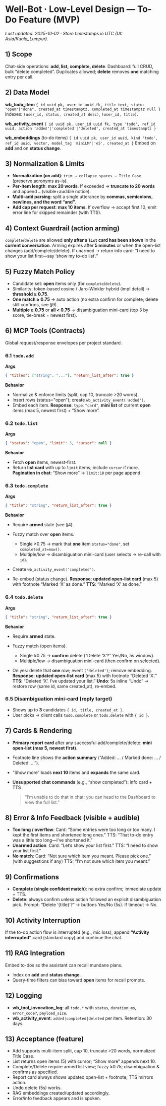 # Well-Bot · Low-Level Design — To-Do Feature (MVP)

*Last updated: 2025-10-02 · Store timestamps in UTC (UI: Asia/Kuala_Lumpur).*

## 1) Scope

Chat-side operations: **add, list, complete, delete**.
Dashboard: full CRUD, bulk “delete completed”.
Duplicates allowed; **delete** removes **one** matching entry per call.

## 2) Data Model

**wb_todo_item**
`{ id uuid pk, user_id uuid fk, title text, status "open"|"done", created_at timestamptz, completed_at timestamptz null }`
Indexes: `(user_id, status, created_at desc)`, `(user_id, title)`.

**wb_activity_event**
`{ id uuid pk, user_id uuid fk, type 'todo', ref_id uuid, action 'added'|'completed'|'deleted', created_at timestamptz }`

**wb_embeddings** (to-do items)
`{ id uuid pk, user_id uuid, kind 'todo', ref_id uuid, vector, model_tag 'miniLM'|'e5', created_at }`
Embed on **add** and on **status change**.

## 3) Normalization & Limits

* **Normalization (on add)**: `trim → collapse spaces → Title Case` (preserve acronyms as-is).
* **Per-item length**: **max 20 words**. If exceeded → **truncate to 20 words** and append `…` (visible+audible notice).
* **Multi-add parsing**: split a single utterance by **commas, semicolons, newlines, and the word “and”**.
* **Add cap per request**: **max 10 items**. If overflow → accept first 10; emit error line for skipped remainder (with TTS).

## 4) Context Guardrail (action arming)

`complete`/`delete` are allowed **only after a `list` card has been shown** in the **current conversation**.
Arming expires after **5 minutes** or when the open-list changes (add/complete/delete).
If unarmed → return info card: “I need to show your list first—say ‘show my to-do list’.”

## 5) Fuzzy Match Policy

* Candidate set: **open** items only (for `complete`/`delete`).
* Similarity: token-based cosine / Jaro-Winkler hybrid (impl detail) → **threshold ≥ 0.75**.
* **One match ≥ 0.75** → auto action (no extra confirm for complete; delete still confirms, see §9).
* **Multiple ≥ 0.75** or **all < 0.75** → disambiguation mini-card (top 3 by score, tie-break = newest first).

## 6) MCP Tools (Contracts)

Global request/response envelopes per project standard.

### 6.1 `todo.add`

**Args**

```json
{ "titles": ["string", "..."], "return_list_after": true }
```

**Behavior**

* Normalize & enforce limits (split, cap 10, truncate >20 words).
* Insert rows (status="open"); create `wb_activity_event('added')`.
* Embed each item.
  **Response**: `type:"card"`, **mini list** of current **open** items (max 5, newest first) + “Show more”.

### 6.2 `todo.list`

**Args**

```json
{ "status": "open", "limit": 5, "cursor": null }
```

**Behavior**

* Fetch **open** items, newest-first.
* Return **list card** with up to `limit` items; include `cursor` if more.
  **Pagination in chat**: “Show more” → `limit:10` per page append.

### 6.3 `todo.complete`

**Args**

```json
{ "title": "string", "return_list_after": true }
```

**Behavior**

* Require **armed** state (see §4).
* Fuzzy match over **open** items.

  * Single ≥0.75 → mark that **one** item `status="done"`, set `completed_at=now()`.
  * Multiple/low → disambiguation mini-card (user selects → re-call with `id`).
* Create `wb_activity_event('completed')`.
* Re-embed (status change).
  **Response**: **updated open-list card** (max 5) with footnote “Marked ‘X’ as done.”
  **TTS**: “Marked ‘X’ as done.”

### 6.4 `todo.delete`

**Args**

```json
{ "title": "string", "return_list_after": true }
```

**Behavior**

* Require **armed** state.
* Fuzzy match (open items).

  * Single ≥0.75 → **confirm** delete (“Delete ‘X’?” Yes/No, 5s window).
  * Multiple/low → disambiguation mini-card (then confirm on selected).
* On yes: delete that **one** row; event `('deleted')`; remove embedding.
  **Response**: **updated open-list card** (max 5) with footnote “Deleted ‘X’.”
  **TTS**: “Deleted ‘X’. I’ve updated your list.”
  **Undo**: 5s inline “Undo” → restore row (same id, same created_at), re-embed.

### 6.5 Disambiguation mini-card (reply target)

* Shows up to **3** candidates `{ id, title, created_at }`.
* User picks → client calls `todo.complete` or `todo.delete` with `{ id }`.

## 7) Cards & Rendering

* **Primary report card** after any successful add/complete/delete: **mini open-list (max 5, newest first)**.
* Footnote line shows the **action summary** (“Added: … / Marked done: … / Deleted: …”).
* “Show more” loads **next 10** items and **expands** the same card.
* **Unsupported chat commands** (e.g., “show completed”): info card + TTS

  > “I’m unable to do that in chat; you can head to the Dashboard to view the full list.”

## 8) Error & Info Feedback (visible + audible)

* **Too long / overflow**:
  Card: “Some entries were too long or too many. I kept the first items and shortened long ones.”
  TTS: “That to-do entry was a little too long—I've shortened it.”
* **Unarmed action**:
  Card: “Let’s show your list first.”
  TTS: “I need to show your list first.”
* **No match**:
  Card: “Not sure which item you meant. Please pick one.” (with suggestions if any)
  TTS: “I’m not sure which item you meant.”

## 9) Confirmations

* **Complete (single confident match)**: no extra confirm; immediate update + TTS.
* **Delete**: always confirm unless action followed an explicit disambiguation pick.
  Prompt: “Delete ‘{title}’?” → buttons Yes/No (5s).
  If timeout → No.

## 10) Activity Interruption

If the to-do action flow is interrupted (e.g., mic loss), append **“Activity interrupted”** card (standard copy) and continue the chat.

## 11) RAG Integration

Embed to-dos so the assistant can recall mundane plans.

* Index on **add** and **status change**.
* Query-time filters can bias toward **open** items for recall prompts.

## 12) Logging

* **wb_tool_invocation_log**: all `todo.*` with `status`, `duration_ms`, `error_code?`, `payload_size`.
* **wb_activity_event**: `added|completed|deleted` per item.
  Retention: 30 days.

## 13) Acceptance (feature)

* Add supports multi-item split, cap 10, truncate >20 words, normalized Title Case.
* List returns open items (5) with cursor; “Show more” appends next 10.
* Complete/Delete require armed list view; fuzzy ≥0.75; disambiguation & confirms as specified.
* Report card always shows updated open-list + footnote; TTS mirrors action.
* Undo delete (5s) works.
* RAG embeddings created/updated accordingly.
* Error/info feedback appears and is spoken.
